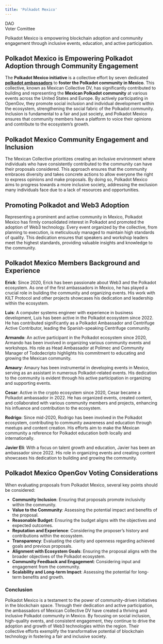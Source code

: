 ```yaml
---
title: 'Polkadot Mexico'
---
```

DAO  
 Voter Comittee  

Polkadot Mexico is empowering blockchain adoption and community engagement through inclusive events, education, and active participation.

Polkadot Mexico is Empowering Polkadot Adoption through Community Engagement
----------------------------------------------------------------------------

The **Polkadot Mexico initiative** is a collective effort by seven dedicated [**polkadot ambassadors**](https://dablock.com/ecosystem/polkadot-ambassadors-program/) to **foster the Polkadot community in Mexico**. This collective, known as Mexican Collective DV, has significantly contributed to building and representing the **Mexican Polkadot community** at various events across the United States and Europe. By actively participating in OpenGov, they promote social inclusion and individual development within the ecosystem, strengthening the social fabric of the Polkadot community. Inclusion is fundamental to a fair and just society, and Polkadot Mexico ensures that community members have a platform to voice their opinions and contribute to the ecosystem’s growth.

Polkadot Mexico Community Engagement and Inclusion
--------------------------------------------------

The Mexican Collective prioritizes creating an inclusive environment where individuals who have consistently contributed to the community can have their proposals considered. This approach ensures that the community embraces diversity and takes concrete actions to allow everyone the right to express opinions and make proposals. By doing so, Polkadot Mexico aims to progress towards a more inclusive society, addressing the exclusion many individuals face due to a lack of resources and opportunities.

Promoting Polkadot and Web3 Adoption
------------------------------------

Representing a prominent and active community in Mexico, Polkadot Mexico has firmly consolidated interest in Polkadot and promoted the adoption of Web3 technology. Every event organized by the collective, from planning to execution, is meticulously managed to maintain high standards of quality. This dedication ensures that speakers and workshop leaders meet the highest standards, providing valuable insights and knowledge to the community.

Polkadot Mexico Members Background and Experience
-------------------------------------------------

**Erick**: Since 2020, Erick has been passionate about Web3 and the Polkadot ecosystem. As one of the first ambassadors in Mexico, he has played a crucial role in building the community and organizing events. His work with KILT Protocol and other projects showcases his dedication and leadership within the ecosystem.

**Luis**: A computer systems engineer with experience in business development, Luis has been active in the Polkadot ecosystem since 2022. He has contributed significantly as a Polkadot Ambassador and Centrifuge Active Contributor, leading the Spanish-speaking Centrifuge community.

**Armando**: An active participant in the Polkadot ecosystem since 2020, Armando has been involved in organizing various community events and workshops. His role as Head Ambassador at Polimec and Community Manager of Tododecripto highlights his commitment to educating and growing the Mexican community.

**Amaury**: Amaury has been instrumental in developing events in Mexico, serving as an assistant in numerous Polkadot-related events. His dedication to the community is evident through his active participation in organizing and supporting events.

**Cesar**: Active in the crypto ecosystem since 2020, Cesar became a Polkadot ambassador in 2022. He has organized events, created content, and collaborated with various community members and projects, enhancing his influence and contribution to the ecosystem.

**Rodrigo**: Since mid-2020, Rodrigo has been involved in the Polkadot ecosystem, contributing to community awareness and education through meetups and content creation. His efforts aim to make the Mexican community a reference for Polkadot education both locally and internationally.

**Javier Eli**: With a focus on talent growth and education, Javier has been an ambassador since 2022. His role in organizing events and creating content showcases his dedication to building and growing the community.

Polkadot Mexico OpenGov Voting Considerations
---------------------------------------------

When evaluating proposals from Polkadot Mexico, several key points should be considered:

- **Community Inclusion**: Ensuring that proposals promote inclusivity within the community.
- **Value to the Community**: Assessing the potential impact and benefits of the proposal.
- **Reasonable Budget**: Ensuring the budget aligns with the objectives and expected outcomes.
- **Reputation and Experience**: Considering the proposer’s history and contributions within the ecosystem.
- **Transparency**: Evaluating the clarity and openness regarding achieved goals and previous proposals.
- **Alignment with Ecosystem Goals**: Ensuring the proposal aligns with the broader objectives of the Polkadot ecosystem.
- **Community Feedback and Engagement**: Considering input and engagement from the community.
- **Scalability and Long-term Impact**: Assessing the potential for long-term benefits and growth.

### Conclusion

Polkadot Mexico is a testament to the power of community-driven initiatives in the blockchain space. Through their dedication and active participation, the ambassadors of Mexican Collective DV have created a thriving and inclusive Polkadot community in Mexico. By focusing on social inclusion, high-quality events, and consistent engagement, they continue to drive the adoption and growth of Web3 technologies within the region. Their collective efforts exemplify the transformative potential of blockchain technology in fostering a fair and inclusive society.
